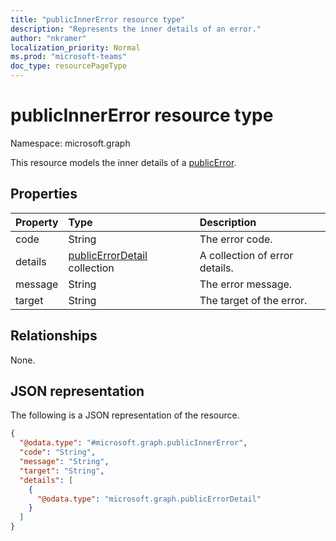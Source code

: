 ```yaml
---
title: "publicInnerError resource type"
description: "Represents the inner details of an error."
author: "nkramer"
localization_priority: Normal
ms.prod: "microsoft-teams"
doc_type: resourcePageType
---
```


# publicInnerError resource type

Namespace: microsoft.graph

This resource models the inner details of a [publicError](../resources/publicerrordetail.md). 
## Properties
|Property|Type|Description|
|:---|:---|:---|
|code|String|The error code.|
|details|[publicErrorDetail](../resources/publicerrordetail.md) collection|A collection of error details.|
|message|String|The error message.|
|target|String|The target of the error.|

## Relationships
None.

## JSON representation
The following is a JSON representation of the resource.
<!-- {
  "blockType": "resource",
  "@odata.type": "microsoft.graph.publicInnerError"
}
-->
``` json
{
  "@odata.type": "#microsoft.graph.publicInnerError",
  "code": "String",
  "message": "String",
  "target": "String",
  "details": [
    {
      "@odata.type": "microsoft.graph.publicErrorDetail"
    }
  ]
}
```

